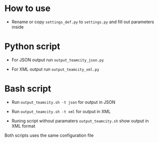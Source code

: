 # How to use

 - Rename or copy `settings_def.py` to `settings.py` and fill out parameters inside
 
# Python script
 
 - For JSON output run `output_teamcity_json.py`
 
 - For XML output run `output_teamcity_xml.py`
 
# Bash script
 
 - Run `output_teamcity.sh -t json` for output in JSON
 
 - Run `output_teamcity.sh -t xml` for output in XML
 
 - Runing script without paramaters `output_teamcity.sh` show output in XML format
 
 
 Both scripts uses the same configuration file
